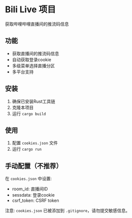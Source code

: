 # Bili Live 项目

获取哔哩哔哩直播间的推流码信息

## 功能
- 获取直播间的推流码信息
- 自动获取登录cookie
- 多级菜单选择直播分区
- 多平台支持

## 安装

1. 确保已安装Rust工具链
2. 克隆本项目
3. 运行 `cargo build`

## 使用

1. 配置 `cookies.json` 文件
2. 运行 `cargo run`

## 手动配置（不推荐）

在 `cookies.json` 中设置:
- room_id: 直播间ID
- sessdata: 登录cookie
- csrf_token: CSRF token

注意: `cookies.json` 已被添加到 `.gitignore`，请勿提交敏感信息。